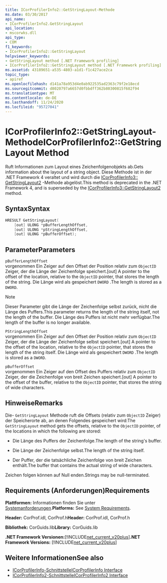 ```yaml
---
title: ICorProfilerInfo2::GetStringLayout-Methode
ms.date: 03/30/2017
api_name:
- ICorProfilerInfo2.GetStringLayout
api_location:
- mscorwks.dll
api_type:
- COM
f1_keywords:
- ICorProfilerInfo2::GetStringLayout
helpviewer_keywords:
- GetStringLayout method [.NET Framework profiling]
- ICorProfilerInfo2::GetStringLayout method [.NET Framework profiling]
ms.assetid: 43189651-a535-4803-a1d1-f1c427ace2ca
topic_type:
- apiref
ms.openlocfilehash: d141a78a953d4e0ab922535ad2363c79f2e18ecd
ms.sourcegitcommit: d8020797a6657d0fbbdff362b80300815f682f94
ms.translationtype: MT
ms.contentlocale: de-DE
ms.lasthandoff: 11/24/2020
ms.locfileid: "95727041"
---
```

# <a name="icorprofilerinfo2getstringlayout-method"></a><span data-ttu-id="151dc-102">ICorProfilerInfo2::GetStringLayout-Methode</span><span class="sxs-lookup"><span data-stu-id="151dc-102">ICorProfilerInfo2::GetStringLayout Method</span></span>

<span data-ttu-id="151dc-103">Ruft Informationen zum Layout eines Zeichenfolgenobjekts ab.</span><span class="sxs-lookup"><span data-stu-id="151dc-103">Gets information about the layout of a string object.</span></span> <span data-ttu-id="151dc-104">Diese Methode ist in der .NET Framework 4 veraltet und wird durch die [ICorProfilerInfo3:: GetStringLayout2](icorprofilerinfo3-getstringlayout2-method.md) -Methode abgelöst.</span><span class="sxs-lookup"><span data-stu-id="151dc-104">This method is deprecated in the .NET Framework 4, and is superseded by the [ICorProfilerInfo3::GetStringLayout2](icorprofilerinfo3-getstringlayout2-method.md) method.</span></span>  
  
## <a name="syntax"></a><span data-ttu-id="151dc-105">Syntax</span><span class="sxs-lookup"><span data-stu-id="151dc-105">Syntax</span></span>  
  
```cpp  
HRESULT GetStringLayout(  
    [out] ULONG *pBufferLengthOffset,  
    [out] ULONG *pStringLengthOffset,  
    [out] ULONG *pBufferOffset);  
```  
  
## <a name="parameters"></a><span data-ttu-id="151dc-106">Parameter</span><span class="sxs-lookup"><span data-stu-id="151dc-106">Parameters</span></span>  

 `pBufferLengthOffset`  
 <span data-ttu-id="151dc-107">vorgenommen Ein Zeiger auf den Offset der Position relativ zum `ObjectID` Zeiger, der die Länge der Zeichenfolge speichert.</span><span class="sxs-lookup"><span data-stu-id="151dc-107">[out] A pointer to the offset of the location, relative to the `ObjectID` pointer, that stores the length of the string.</span></span> <span data-ttu-id="151dc-108">Die Länge wird als gespeichert `DWORD` .</span><span class="sxs-lookup"><span data-stu-id="151dc-108">The length is stored as a `DWORD`.</span></span>  
  
> [!NOTE]
> <span data-ttu-id="151dc-109">Dieser Parameter gibt die Länge der Zeichenfolge selbst zurück, nicht die Länge des Puffers.</span><span class="sxs-lookup"><span data-stu-id="151dc-109">This parameter returns the length of the string itself, not the length of the buffer.</span></span> <span data-ttu-id="151dc-110">Die Länge des Puffers ist nicht mehr verfügbar.</span><span class="sxs-lookup"><span data-stu-id="151dc-110">The length of the buffer is no longer available.</span></span>  
  
 `PStringLengthOffset`  
 <span data-ttu-id="151dc-111">vorgenommen Ein Zeiger auf den Offset der Position relativ zum `ObjectID` Zeiger, der die Länge der Zeichenfolge selbst speichert.</span><span class="sxs-lookup"><span data-stu-id="151dc-111">[out] A pointer to the offset of the location, relative to the `ObjectID` pointer, that stores the length of the string itself.</span></span> <span data-ttu-id="151dc-112">Die Länge wird als gespeichert `DWORD` .</span><span class="sxs-lookup"><span data-stu-id="151dc-112">The length is stored as a `DWORD`.</span></span>  
  
 `pBufferOffset`  
 <span data-ttu-id="151dc-113">vorgenommen Ein Zeiger auf den Offset des Puffers relativ zum `ObjectID` Zeiger, der die Zeichenfolge von breit Zeichen speichert.</span><span class="sxs-lookup"><span data-stu-id="151dc-113">[out] A pointer to the offset of the buffer, relative to the `ObjectID` pointer, that stores the string of wide characters.</span></span>  
  
## <a name="remarks"></a><span data-ttu-id="151dc-114">Hinweise</span><span class="sxs-lookup"><span data-stu-id="151dc-114">Remarks</span></span>  

 <span data-ttu-id="151dc-115">Die- `GetStringLayout` Methode ruft die Offsets (relativ zum `ObjectID` Zeiger) der Speicherorte ab, an denen Folgendes gespeichert wird:</span><span class="sxs-lookup"><span data-stu-id="151dc-115">The `GetStringLayout` method gets the offsets, relative to the `ObjectID` pointer, of the locations in which the following are stored:</span></span>  
  
- <span data-ttu-id="151dc-116">Die Länge des Puffers der Zeichenfolge.</span><span class="sxs-lookup"><span data-stu-id="151dc-116">The length of the string's buffer.</span></span>  
  
- <span data-ttu-id="151dc-117">Die Länge der Zeichenfolge selbst.</span><span class="sxs-lookup"><span data-stu-id="151dc-117">The length of the string itself.</span></span>  
  
- <span data-ttu-id="151dc-118">Der Puffer, der die tatsächliche Zeichenfolge von breit Zeichen enthält.</span><span class="sxs-lookup"><span data-stu-id="151dc-118">The buffer that contains the actual string of wide characters.</span></span>  
  
 <span data-ttu-id="151dc-119">Zeichen folgen können auf Null enden.</span><span class="sxs-lookup"><span data-stu-id="151dc-119">Strings may be null-terminated.</span></span>  
  
## <a name="requirements"></a><span data-ttu-id="151dc-120">Requirements (Anforderungen)</span><span class="sxs-lookup"><span data-stu-id="151dc-120">Requirements</span></span>  

 <span data-ttu-id="151dc-121">**Plattformen:** Informationen finden Sie unter [Systemanforderungen](../../get-started/system-requirements.md).</span><span class="sxs-lookup"><span data-stu-id="151dc-121">**Platforms:** See [System Requirements](../../get-started/system-requirements.md).</span></span>  
  
 <span data-ttu-id="151dc-122">**Header:** CorProf.idl, CorProf.h</span><span class="sxs-lookup"><span data-stu-id="151dc-122">**Header:** CorProf.idl, CorProf.h</span></span>  
  
 <span data-ttu-id="151dc-123">**Bibliothek:** CorGuids.lib</span><span class="sxs-lookup"><span data-stu-id="151dc-123">**Library:** CorGuids.lib</span></span>  
  
 <span data-ttu-id="151dc-124">**.NET Framework Versionen:**[!INCLUDE[net_current_v20plus](../../../../includes/net-current-v20plus-md.md)]</span><span class="sxs-lookup"><span data-stu-id="151dc-124">**.NET Framework Versions:** [!INCLUDE[net_current_v20plus](../../../../includes/net-current-v20plus-md.md)]</span></span>  
  
## <a name="see-also"></a><span data-ttu-id="151dc-125">Weitere Informationen</span><span class="sxs-lookup"><span data-stu-id="151dc-125">See also</span></span>

- [<span data-ttu-id="151dc-126">ICorProfilerInfo-Schnittstelle</span><span class="sxs-lookup"><span data-stu-id="151dc-126">ICorProfilerInfo Interface</span></span>](icorprofilerinfo-interface.md)
- [<span data-ttu-id="151dc-127">ICorProfilerInfo2-Schnittstelle</span><span class="sxs-lookup"><span data-stu-id="151dc-127">ICorProfilerInfo2 Interface</span></span>](icorprofilerinfo2-interface.md)
